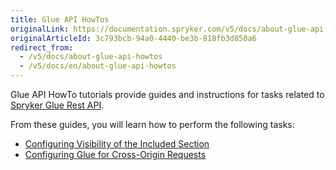 ```yaml
---
title: Glue API HowTos
originalLink: https://documentation.spryker.com/v5/docs/about-glue-api-howtos
originalArticleId: 3c793bcb-94a0-4440-be3b-818fb3d850a6
redirect_from:
  - /v5/docs/about-glue-api-howtos
  - /v5/docs/en/about-glue-api-howtos
---
```


Glue API HowTo tutorials provide guides and instructions for tasks related to [Spryker Glue Rest API](/docs/scos/dev/glue-api-guides/202005.0/glue-rest-api.html).

From these guides, you will learn how to perform the following tasks:

* [Configuring Visibility of the Included Section]( https://documentation.spryker.com/docs/en/ht-configuring-visibility-included-section-201903)
* [Configuring Glue for Cross-Origin Requests]( https://documentation.spryker.com/docs/en/ht-configuring-glue-for-cross-origin-requests-201903)
